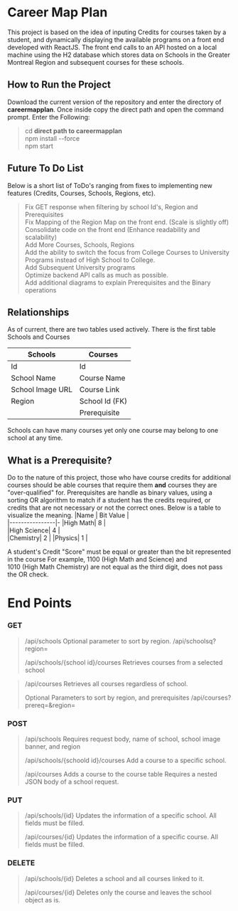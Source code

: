 # Career Map Plan
This project is based on the idea of inputing Credits for courses taken by a student, and dynamically displaying the available programs on a front end developed with ReactJS. The front end calls to an API hosted on a local machine using the H2 database which stores data on Schools in the Greater Montreal Region and subsequent courses for these schools.

## How to Run the Project
Download the current version of the repository and enter the directory of **careermapplan**. Once inside copy the direct path and open the command prompt.
Enter the Following:
>cd **direct path to careermapplan**  <br>
>npm install --force  <br>
>npm start  <br>

## Future To Do List

Below is a short list of ToDo's ranging from fixes to implementing new features (Credits, Courses, Schools, Regions, etc).
>Fix GET response when filtering by school Id's, Region and Prerequisites<br>
>Fix Mapping of the Region Map on the front end. (Scale is slightly off)  <br>
>Consolidate code on the front end (Enhance readability and scalability)  <br>
>Add More Courses, Schools, Regions  <br>
>Add the ability to switch the focus from College Courses to University  Programs instead of High School to College.<br>
>Add Subsequent University programs<br>
>Optimize backend API calls as much as possible.<br>
>Add additional diagrams to explain Prerequisites and the Binary operations<br>

## Relationships

As of current, there are two tables used actively. 
There is the first table Schools and Courses

|Schools         |Courses                       
|----------------|-------------------------------
|Id|Id          
|School Name |Course Name            
|School Image URL   |Course Link
|Region     | School Id (FK)
|   |Prerequisite     |

Schools can have many courses yet only one course may belong to one school at any time.
## What is a Prerequisite?

Do to the nature of this project, those who have course credits for additional courses should be able courses that require them **and** courses they are "over-qualified" for.
Prerequisites are handle as binary values, using a sorting OR algorithm to match if a student has the credits required, or credits that are not necessary or not the correct ones.
Below is a table to visualize the meaning.
|Name | Bit Value |                
|----------------|-
|High Math| 8  |  
|High Science| 4  |  
|Chemistry| 2  | 
|Physics| 1  |     

A student's Credit "Score" must be equal or greater than the bit represented in the course
For example,
1100 (High Math and Science) and<br>
1010 (High Math Chemistry) are not equal as the third digit, does not pass the OR check.

# End Points

### GET
>/api/schools
>Optional parameter to sort by region.
>/api/schoolsq?region=
>
>/api/schools/{school id}/courses
>Retrieves courses from a selected school

>/api/courses
>Retrieves all courses regardless of school.
>
>Optional Parameters  to sort by region,  and prerequisites
>/api/courses?prereq=&region=

### POST
>/api/schools
>Requires request body, name of school, school image banner, and region
>
>/api/schools/{schoold id}/courses
>Add a course to a specific school.
>
>/api/courses
>Adds a course to the course table
>Requires a nested JSON body of a school request.

### PUT
>/api/schools/{id}
>Updates the information of a specific school. All fields must be filled.
>
>/api/courses/{id}
>Updates the information of a specific course. All fields must be filled.

### DELETE
>/api/schools/{id}
>Deletes a school and all courses linked to it.
>
>/api/courses/{id}
>Deletes only the course and leaves the school object as is.


